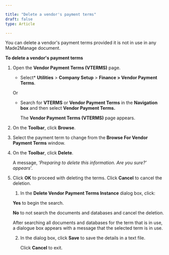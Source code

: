 ```yaml
---  

title: "Delete a vendor's payment terms"  
draft: false 
type: Article

---
```


You can delete a vendor's payment terms provided it is not in use in any Made2Manage document.

**To delete a vendor's payment terms**

1.  Open the **Vendor Payment Terms (VTERMS)** page.

    - Select* **Utilities** > **Company Setup** > **Finance > Vendor Payment Terms**.

    Or

    - Search for **VTERMS** or **Vendor Payment Terms** in the **Navigation box** and then select **Vendor Payment Terms.**

        The **Vendor Payment Terms (VTERMS)** page appears.

2.  On the **Toolbar**, click **Browse**.

3.  Select the payment term to change from the **Browse For Vendor Payment Terms** window.

4.  On the **Toolbar**, click **Delete**.

    A message, ‘*Preparing to delete this information. Are you sure?’ appears*'.

5.  Click **OK** to proceed with deleting the terms. Click **Cancel** to cancel the deletion.

    1.  In the **Delete Vendor Payment Terms Instance** dialog box, click:

    **Yes** to begin the search.

    **No** to not search the documents and databases and cancel the deletion.

    After searching all documents and databases for the term that is in use, a dialogue box appears with a message that the selected term is in use.

    2.  In the dialog box, click **Save** to save the details in a text file.

        Click **Cancel** to exit.
